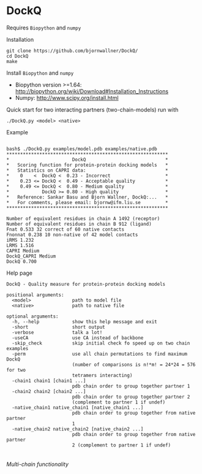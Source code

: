 # DockQ
Requires `Biopython` and `numpy` 

Installation
```
git clone https://github.com/bjornwallner/DockQ/
cd DockQ
make
```
Install `Biopython` and `numpy` 
- Biopython version >=1.64: http://biopython.org/wiki/Download#Installation_Instructions
- Numpy: http://www.scipy.org/install.html


Quick start for two interacting partners (two-chain-models) run with

`./DockQ.py <model> <native>`

Example

```

bash$ ./DockQ.py examples/model.pdb examples/native.pdb
***********************************************************
*                       DockQ                             *
*   Scoring function for protein-protein docking models   *
*   Statistics on CAPRI data:                             *
*    0    <  DockQ <  0.23 - Incorrect                    *
*    0.23 <= DockQ <  0.49 - Acceptable quality           *
*    0.49 <= DockQ <  0.80 - Medium quality               *
*            DockQ >= 0.80 - High quality                 *
*   Reference: Sankar Basu and Bjorn Wallner, DockQ:...   *
*   For comments, please email: bjornw@ifm.liu.se         *
***********************************************************

Number of equivalent residues in chain A 1492 (receptor)
Number of equivalent residues in chain B 912 (ligand)
Fnat 0.533 32 correct of 60 native contacts
Fnonnat 0.238 10 non-native of 42 model contacts
iRMS 1.232
LRMS 1.516
CAPRI Medium
DockQ_CAPRI Medium
DockQ 0.700

```

Help page
```
DockQ - Quality measure for protein-protein docking models

positional arguments:
  <model>               path to model file
  <native>              path to native file

optional arguments:
  -h, --help            show this help message and exit
  -short                short output
  -verbose              talk a lot!
  -useCA                use CA instead of backbone
  -skip_check           skip initial check fo speed up on two chain examples
  -perm                 use all chain permutations to find maximum DockQ
                        (number of comparisons is n!*m! = 24*24 = 576 for two
                        tetramers interacting)
  -chain1 chain1 [chain1 ...]
                        pdb chain order to group together partner 1
  -chain2 chain2 [chain2 ...]
                        pdb chain order to group together partner 2
                        (complement to partner 1 if undef)
  -native_chain1 native_chain1 [native_chain1 ...]
                        pdb chain order to group together from native partner
                        1
  -native_chain2 native_chain2 [native_chain2 ...]
                        pdb chain order to group together from native partner
                        2 (complement to partner 1 if undef)
			
```


###### Multi-chain functionality


``` 



